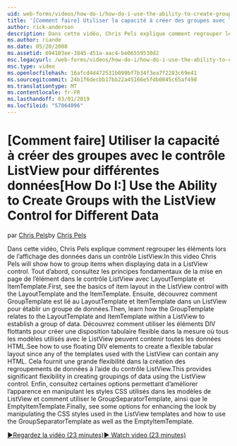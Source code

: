 ```yaml
---
uid: web-forms/videos/how-do-i/how-do-i-use-the-ability-to-create-groups-with-the-listview-control-for-different-data
title: '[Comment faire] Utiliser la capacité à créer des groupes avec le contrôle ListView pour différentes données | Microsoft Docs'
author: rick-anderson
description: Dans cette vidéo, Chris Pels explique comment regrouper les éléments lors de l’affichage des données dans un contrôle ListView. Tout d’abord, consultez les principes fondamentaux de la mise en page de l’élément dans le contrôle de code ListView...
ms.author: riande
ms.date: 05/20/2008
ms.assetid: 694103ee-3845-451a-aac4-be06559530d2
msc.legacyurl: /web-forms/videos/how-do-i/how-do-i-use-the-ability-to-create-groups-with-the-listview-control-for-different-data
msc.type: video
ms.openlocfilehash: 16afcd4d472531b099bf7b34f3ea7f2283c69e41
ms.sourcegitcommit: 24b1f6decbb17bb22a45166e5fdb0845c65af498
ms.translationtype: MT
ms.contentlocale: fr-FR
ms.lasthandoff: 03/01/2019
ms.locfileid: "57064096"
---
```

<a name="how-do-i-use-the-ability-to-create-groups-with-the-listview-control-for-different-data"></a><span data-ttu-id="af74c-104">[Comment faire] Utiliser la capacité à créer des groupes avec le contrôle ListView pour différentes données</span><span class="sxs-lookup"><span data-stu-id="af74c-104">[How Do I:] Use the Ability to Create Groups with the ListView Control for Different Data</span></span>
====================
<span data-ttu-id="af74c-105">par [Chris Pels](https://twitter.com/chrispels)</span><span class="sxs-lookup"><span data-stu-id="af74c-105">by [Chris Pels](https://twitter.com/chrispels)</span></span>

<span data-ttu-id="af74c-106">Dans cette vidéo, Chris Pels explique comment regrouper les éléments lors de l’affichage des données dans un contrôle ListView.</span><span class="sxs-lookup"><span data-stu-id="af74c-106">In this video Chris Pels will show how to group items when displaying data in a ListView control.</span></span> <span data-ttu-id="af74c-107">Tout d’abord, consultez les principes fondamentaux de la mise en page de l’élément dans le contrôle ListView avec LayoutTemplate et ItemTemplate.</span><span class="sxs-lookup"><span data-stu-id="af74c-107">First, see the basics of item layout in the ListView control with the LayoutTemplate and the ItemTemplate.</span></span> <span data-ttu-id="af74c-108">Ensuite, découvrez comment GroupTemplate est lié au LayoutTemplate et ItemTemplate dans un ListView pour établir un groupe de données.</span><span class="sxs-lookup"><span data-stu-id="af74c-108">Then, learn how the GroupTemplate relates to the LayoutTemplate and ItemTemplate within a ListView to establish a group of data.</span></span> <span data-ttu-id="af74c-109">Découvrez comment utiliser les éléments DIV flottants pour créer une disposition tabulaire flexible dans la mesure où tous les modèles utilisés avec le ListView peuvent contenir toutes les données HTML.</span><span class="sxs-lookup"><span data-stu-id="af74c-109">See how to use floating DIV elements to create a flexible tabular layout since any of the templates used with the ListView can contain any HTML.</span></span> <span data-ttu-id="af74c-110">Cela fournit une grande flexibilité dans la création des regroupements de données à l’aide du contrôle ListView.</span><span class="sxs-lookup"><span data-stu-id="af74c-110">This provides significant flexibility in creating groupings of data using the ListView control.</span></span> <span data-ttu-id="af74c-111">Enfin, consultez certaines options permettant d’améliorer l’apparence en manipulant les styles CSS utilisés dans les modèles de ListView et comment utiliser le GroupSeparatorTemplate, ainsi que le EmptyItemTemplate.</span><span class="sxs-lookup"><span data-stu-id="af74c-111">Finally, see some options for enhancing the look by manipulating the CSS styles used in the ListView templates and how to use the GroupSeparatorTemplate as well as the EmptyItemTemplate.</span></span>

[<span data-ttu-id="af74c-112">&#9654;Regardez la vidéo (23 minutes)</span><span class="sxs-lookup"><span data-stu-id="af74c-112">&#9654; Watch video (23 minutes)</span></span>](https://channel9.msdn.com/Blogs/ASP-NET-Site-Videos/how-do-i-use-the-ability-to-create-groups-with-the-listview-control-for-different-data)
